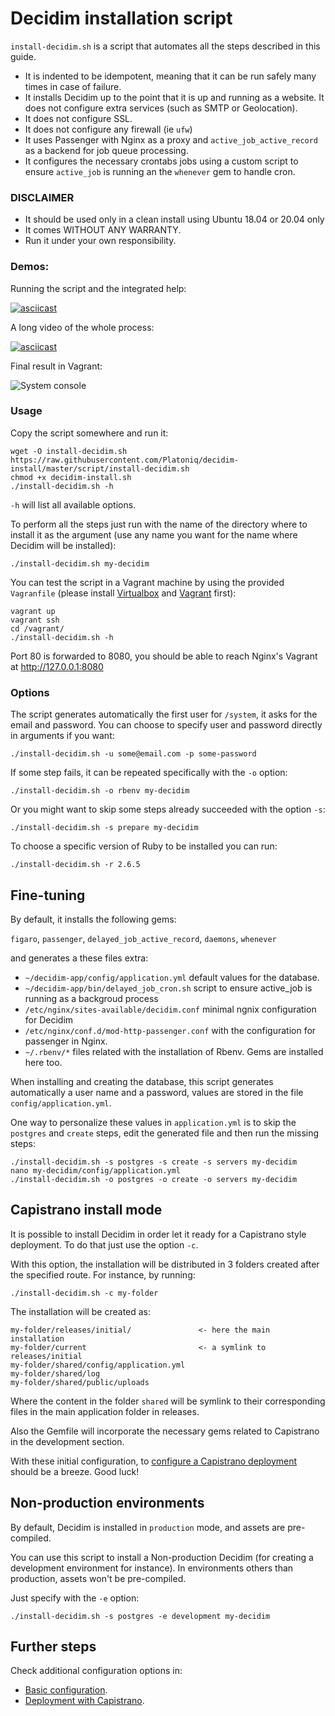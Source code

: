 Decidim installation script
===========================

`install-decidim.sh` is a script that automates all the steps described in this guide.

- It is indented to be idempotent, meaning that it can be run safely many times in case of failure.
- It installs Decidim up to the point that it is up and running as a website. It does not configure extra services (such as SMTP or Geolocation). 
- It does not configure SSL.
- It does not configure any firewall (ie `ufw`)
- It uses Passenger with Nginx as a proxy and `active_job_active_record` as a backend for job queue processing.
- It configures the necessary crontabs jobs using a custom script to ensure `active_job` is running an the `whenever` gem to handle cron.


### DISCLAIMER

- It should be used only in a clean install using Ubuntu 18.04 or 20.04 only
- It comes WITHOUT ANY WARRANTY.
- Run it under your own responsibility.

### Demos:

Running the script and the integrated help:

[![asciicast](https://asciinema.org/a/X8A9sVj3gH9ZSqjQo2rBi58bn.svg)](https://asciinema.org/a/X8A9sVj3gH9ZSqjQo2rBi58bn)

A long video of the whole process:

[![asciicast](https://asciinema.org/a/341299.svg)](https://asciinema.org/a/341299)

Final result in Vagrant:

![System console](../assets/script/localhost.png)

### Usage

Copy the script somewhere and run it:

```
wget -O install-decidim.sh https://raw.githubusercontent.com/Platoniq/decidim-install/master/script/install-decidim.sh
chmod +x decidim-install.sh
./install-decidim.sh -h
```

`-h` will list all available options.

To perform all the steps just run with the name of the directory where to install it as the argument (use any name you want for the name where Decidim will be installed):

```
./install-decidim.sh my-decidim
```

You can test the script in a Vagrant machine by using the provided `Vagranfile` (please install [Virtualbox](https://www.virtualbox.org/) and [Vagrant](https://www.vagrantup.com/) first):

```
vagrant up
vagrant ssh
cd /vagrant/
./install-decidim.sh -h
```

Port 80 is forwarded to 8080, you should be able to reach Nginx's Vagrant at http://127.0.0.1:8080

### Options

The script generates automatically the first user for `/system`, it asks for the email and password. You can choose to specify user and password directly in arguments if you want:

```
./install-decidim.sh -u some@email.com -p some-password
```

If some step fails, it can be repeated specifically with the `-o` option:

```
./install-decidim.sh -o rbenv my-decidim
```

Or you might want to skip some steps already succeeded with the option `-s`:

```
./install-decidim.sh -s prepare my-decidim
```

To choose a specific version of Ruby to be installed you can run:

```
./install-decidim.sh -r 2.6.5
```

## Fine-tuning

By default, it installs the following gems:

`figaro`,
`passenger`,
`delayed_job_active_record`,
`daemons`,
`whenever`

and generates a these files extra:

- `~/decidim-app/config/application.yml` default values for the database. 
- `~/decidim-app/bin/delayed_job_cron.sh` script to ensure active_job is running as a backgroud process
- `/etc/nginx/sites-available/decidim.conf` minimal ngnix configuration for Decidim
- `/etc/nginx/conf.d/mod-http-passenger.conf` with the configuration for passenger in Nginx.
- `~/.rbenv/*` files related with the installation of Rbenv. Gems are installed here too.

When installing and creating the database, this script generates automatically a user name and a password, values are stored in the file `config/application.yml`.

One way to personalize these values in `application.yml` is to skip the `postgres` and `create` steps, edit the generated file and then run the missing steps:

```
./install-decidim.sh -s postgres -s create -s servers my-decidim
nano my-decidim/config/application.yml
./install-decidim.sh -o postgres -o create -o servers my-decidim
```

## Capistrano install mode

It is possible to install Decidim in order let it ready for a Capistrano style deployment. To do that just use the option `-c`. 

With this option, the installation will be distributed in 3 folders created after the specified route. For instance, by running:

```
./install-decidim.sh -c my-folder
```

The installation will be created as:

```
my-folder/releases/initial/               <- here the main installation
my-folder/current                         <- a symlink to releases/initial
my-folder/shared/config/application.yml
my-folder/shared/log
my-folder/shared/public/uploads
```

Where the content in the folder `shared` will be symlink to their corresponding files in the main application folder in releases.

Also the Gemfile will incorporate the necessary gems related to Capistrano in the development section.

With these initial configuration, to [configure a Capistrano deployment](advanced-deploy.md) should be a breeze. Good luck!

## Non-production environments

By default, Decidim is installed in `production` mode, and assets are pre-compiled.

You can use this script to install a Non-production Decidim (for creating a development environment for instance). In environments others than production, assets won't be pre-compiled.

Just specify with the `-e` option:

```
./install-decidim.sh -s postgres -e development my-decidim
```


## Further steps

Check additional configuration options in:

- [Basic configuration](../basic-config.md).
- [Deployment with Capistrano](../advanced-deploy.md).
